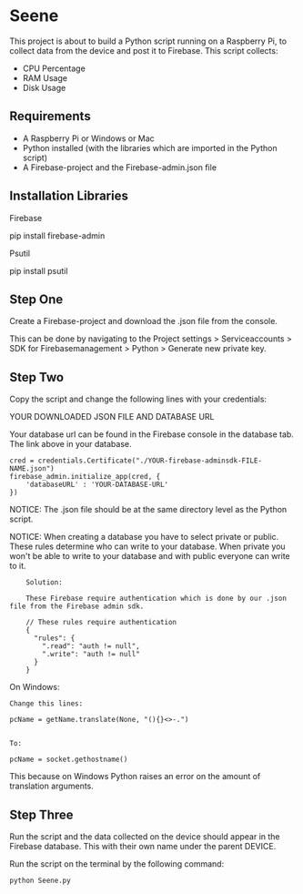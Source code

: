 # Seene

This project is about to build a Python script running on a Raspberry Pi, to collect data from the device and post it to Firebase.
This script collects:
* CPU Percentage
* RAM Usage
* Disk Usage

## Requirements
- A Raspberry Pi or Windows or Mac
- Python installed (with the libraries which are imported in the Python script)
- A Firebase-project and the Firebase-admin.json file

## Installation Libraries

Firebase

pip install firebase-admin


Psutil

pip install psutil

## Step One
Create a Firebase-project and download the .json file from the console.

This can be done by navigating to the Project settings > Serviceaccounts > SDK for Firebasemanagement > Python > Generate new private key.

## Step Two
Copy the script and change the following lines with your credentials:

YOUR DOWNLOADED JSON FILE AND DATABASE URL

Your database url can be found in the Firebase console in the database tab. The link above in your database.

    cred = credentials.Certificate("./YOUR-firebase-adminsdk-FILE-NAME.json")
    firebase_admin.initialize_app(cred, {
        'databaseURL' : 'YOUR-DATABASE-URL'
    })

NOTICE: The .json file should be at the same directory level as the Python script.


NOTICE: When creating a database you have to select private or public. These rules determine who can write to your database.
        When private you won't be able to write to your database and with public everyone can write to it.
        
        Solution:
        
        These Firebase require authentication which is done by our .json file from the Firebase admin sdk.
        
        // These rules require authentication
        {
          "rules": {
            ".read": "auth != null",
            ".write": "auth != null"
          }
        }

On Windows:

    Change this lines:
    
    pcName = getName.translate(None, "(){}<>-.")
    
    
    To:
    
    pcName = socket.gethostname()
    
This because on Windows Python raises an error on the amount of translation arguments.
    

## Step Three
Run the script and the data collected on the device should appear in the Firebase database.
This with their own name under the parent DEVICE.


Run the script on the terminal by the following command:

    python Seene.py
